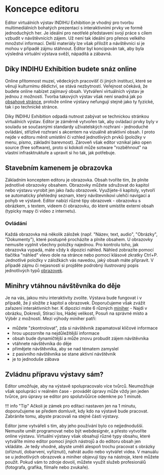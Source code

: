 # Koncepce editoru

Editor virtuálních výstav INDIHU Exhibition je vhodný pro tvorbu multimediálních bohatých prezentací s interaktivními prvky ve formě jednoduchých her. Je ideální  pro neotřelé představení svojí práce s cílem vzbudit v návštěvnících zájem. Už není tak ideální pro přenos velkého množství informací. Delší materiály lze však přiložit a návštěvníci si je mohou v případě zájmu stáhnout. Editor byl koncipován tak, aby byla výsledná virtuální výstava svěží, nápaditá a zábavná. 

## Díky INDIHU Exhibition budete snáz online 

Online přítomnost muzeí, vědeckých pracovišť či jiných institucí, které se věnují kulturnímu dědictví, se stává nezbytností. Veřejnost očekává, že budete online nabízet zajímavý obsah. Vytváření virtuálních výstav je jednou z možností. Tvorba takových výstav však není snadná jak po [obsahové stránce](obsah-vystavy.md), protože online výstavy nefungují stejně jako ty fyzické, tak i po technické stránce. 

Díky INDIHU Exhibition odpadá nutnost zabývat se technickou stránkou virtuálních výstav. Editor je záměrně vytvořen tak, aby ovládací prvky byly v souladu se současnými standardy uživatelských rozhraní - jednoduché ovládání, střízlivé  rozhraní s akcentem na vizuálně atraktivní obsah. I proto nejde v editoru měnit umístění či vzhled jednotlivých prvků (položky v menu, písmo, základní barevnost). Zároveň však editor vznikal jako open source (free software), proto si kdokoli může sotware "rozběhnout" na vlastní infrasktruktuře a upravit si ho tak, jak potřebuje. 

## Stavebním kamenem je obrazovka

Základním konceptem editoru je obrazovka. Obsah tvoříte tím, že plníte jednotlivé obrazovky obsahem. Obrazovky můžete sdružovat do kapitol nebo výstavu vyrobit jen jako řadu obrazovek. Využijete-li kapitoly, vytvoří se automaticky přehledný seznam, který návštevníkovi ulehčí navigaci a pohyb ve výstavě. Editor nabízí různé tipy obrazovek - obrazovku s obrázkem, s textem, videem či obrazovku, do které umístíte externí obsah (typicky mapy či video z internetu). 

### Ovládání 

Každá obrazovka má několik záložek (např. "Název, text, audio", "Obrázky", "Dokumenty"), které postupně procházíte a plníte obsahem. U obrazovky nemusíte vyplnit všechny položky najednou. Pro kontrolu toho, jak obrazovka vypadá, máte vždy k dipozici náhled. Náhled zobrazíte pomocí tlačítka "náhled" vlevo dole na stránce nebo pomocí klásové zkratky Ctrl+P. Jednotlivé položky v záložkách vás navedou, jaký obsah máte připravit. V případě zájmu či nejasností si projděte podrobný ilustrovaný popis jednotlivých typů [obrazovek](obrazovky.md).

## Minihry vtáhnou návštěvníka do děje 

Je na vás, jakou míru interaktivity zvolíte. Výstava bude fungovat i v případě, že ji složíte z kapitol a obrazovek. Doporučujeme však zvážit zařazení interaktivních her. K dipozici máte 6 různých [miniher](minihry.md) - Najdi v obrázku, Dokresli, Stírací los, Hádej velikost, Posuň na správné místo a Výběr z možností.  Mezi výhody miniher patří: 

* můžete "zkontrolovat", zda si návštěvník zapamatoval klíčové informace
* hrou upozorníte na nejdůležitější informace 
* obsah bude dynamičtější a může znovu probudit zájem návštěvníka
* vtáhnete návštěvníka do děje
* přimějete návštěvníka, aby se nad tématem zamyslel 
* z pasivního návštěvníka se stane aktivní návštěvník
* je to jednoduše zábava 

## Zvládnu přípravu výstavy sám? 

Editor umožňuje, aby na výstavě spolupracovalo více tvůrců. Neumožňuje však spolupráci v reálném čase - provádět úpravy může vždy jen jeden tvůrce, pro úpravy se editor pro spolutvůůrce odemkne po 1 minutě. 

!!! info "Tip"
	Ačkoli je zámek pro editaci nastaven jen na 1 minutu, doporučujeme se předem domluvit, kdy kdo na výstavě bude pracovat. Zabráníte tomu, abyste pracovali na stejné části výstavy. 

Editor jsme vytvářeli s tím, aby jeho používání bylo co nejjednodušší. Nemusíte umět programovat nebo být webdesignér, a přesto vytvoříte online výstavu. Virtuální výstavy však obsahují různé typy obsahu, které vytváříte mimo editor pomocí jiných nástrojů a do editoru obsah jen vkládáte. Je tedy vhodné, abyste uměli alespoň trochu pracovat s obrázky (oříznutí, dobarvení, vyříznutí), nahrát audio nebo vytvářet videa. V manuálu se u jednotlivých obrazovek a miniher objevují tipy na nástroje, které můžete použít. Pokud vám to zdroje dovolí, můžete využít služeb profesionálů (fotografa, grafika, filmaře nebo zvukaře). 